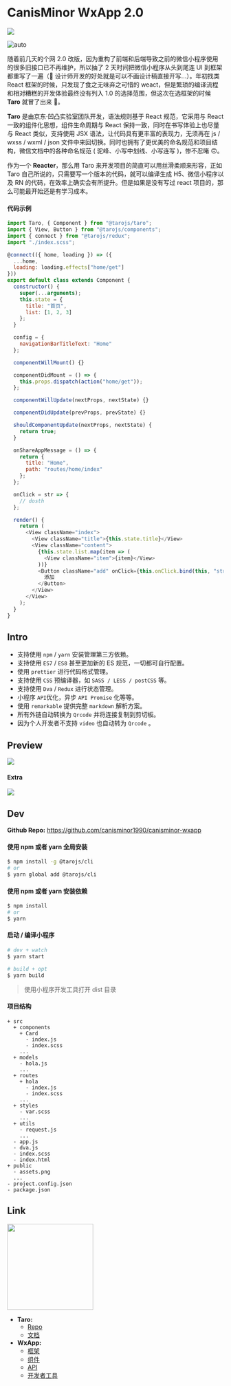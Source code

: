 # CanisMinor WxApp 2.0

![](http://qn.canisminor.cc/2018-09-06-wx-l.png)

![auto](https://img.shields.io/github/release/canisminor1990/canisminor-wxapp.svg)

随着前几天的个网 2.0 改版，因为重构了前端和后端导致之前的微信小程序使用的很多旧接口已不再维护，所以抽了 2 天时间把微信小程序从头到尾连 UI 到框架都重写了一遍（🌚 设计师开发的好处就是可以不画设计稿直接开写...）。年初找类 React 框架的时候，只发现了食之无味弃之可惜的 weact，但是繁琐的编译流程和相对糟糕的开发体验最终没有列入 1.0 的选择范围，但这次在选框架的时候 **Taro** 就冒了出来 🤩。

**Taro** 是由京东·凹凸实验室团队开发，语法规则基于 React 规范，它采用与 React 一致的组件化思想，组件生命周期与 React 保持一致，同时在书写体验上也尽量与 React 类似，支持使用 JSX 语法，让代码具有更丰富的表现力，无须再在 js / wxss / wxml / json 文件中来回切换。同时也拥有了更优美的命名规范和项目结构，微信文档中的各种命名规范 ( 驼峰、小写中划线、小写连写 )，惨不忍睹 🙃。

作为一个 **Reacter**，那么用 Taro 来开发项目的简直可以用丝滑柔顺来形容，正如 Taro 自己所说的，只需要写一个版本的代码，就可以编译生成 H5、微信小程序以及 RN 的代码，在效率上确实会有所提升。但是如果是没有写过 react 项目的，那么可能最开始还是有学习成本。

#### 代码示例

```js
import Taro, { Component } from "@tarojs/taro";
import { View, Button } from "@tarojs/components";
import { connect } from "@tarojs/redux";
import "./index.scss";

@connect(({ home, loading }) => ({
  ...home,
  loading: loading.effects["home/get"]
}))
export default class extends Component {
  constructor() {
    super(...arguments);
    this.state = {
      title: "首页",
      list: [1, 2, 3]
    };
  }

  config = {
    navigationBarTitleText: "Home"
  };

  componentWillMount() {}

  componentDidMount = () => {
    this.props.dispatch(action("home/get"));
  };

  componentWillUpdate(nextProps, nextState) {}

  componentDidUpdate(prevProps, prevState) {}

  shouldComponentUpdate(nextProps, nextState) {
    return true;
  }

  onShareAppMessage = () => {
    return {
      title: "Home",
      path: "routes/home/index"
    };
  };

  onClick = str => {
    // dosth
  };

  render() {
    return (
      <View className="index">
        <View className="title">{this.state.title}</View>
        <View className="content">
          {this.state.list.map(item => (
            <View className="item">{item}</View>
          ))}
          <Button className="add" onClick={this.onClick.bind(this, "str")}>
            添加
          </Button>
        </View>
      </View>
    );
  }
}
```

## Intro

- 支持使用 `npm` / `yarn` 安装管理第三方依赖。
- 支持使用 `ES7` / `ES8` 甚至更加新的 ES 规范，一切都可自行配置。
- 使用 `prettier` 进行代码格式管理。
- 支持使用 `CSS` 预编译器，如 `SASS / LESS / postCSS` 等。
- 支持使用 `Dva` / `Redux` 进行状态管理。
- 小程序 `API`优化，异步 `API Promise` 化等等。
- 使用 `remarkable` 提供完整 `markdown` 解析方案。
- 所有外链自动转换为 `Qrcode` 并将连接复制到剪切板。
- 因为个人开发者不支持 `video` 也自动转为 `Qrcode` 。

## Preview

![](http://qn.canisminor.cc/2018-09-06-wxapp.png)

#### Extra

![](http://qn.canisminor.cc/2018-09-06-wxapp-2.png)

## Dev

**Github Repo:** <https://github.com/canisminor1990/canisminor-wxapp>

#### 使用 npm 或者 yarn 全局安装

```bash
$ npm install -g @tarojs/cli
# or
$ yarn global add @tarojs/cli
```

#### 使用 npm 或者 yarn 安装依赖

```bash
$ npm install
# or
$ yarn
```

#### 启动 / 编译小程序

```bash
# dev + watch
$ yarn start

# build + opt
$ yarn build
```

> 使用小程序开发工具打开 dist 目录

#### 项目结构

```
+ src
  + components
    + Card
      - index.js
      - index.scss
    ...
  + models
    - hola.js
    ...
  + routes
    + hola
      - index.js
      - index.scss
    ...
  + styles
    - var.scss
    ...
  + utils
    - request.js
    ...
  - app.js
  - dva.js
  - index.scss
  - index.html
+ public
  - assets.png
  ...
- project.config.json
- package.json
```

## Link

<img src="http://qn.canisminor.cc/2018-09-05-wx-qrcode.png" width="200" />

<br />

- **Taro:**
  - [Repo](https://github.com/NervJS/taro)
  - [文档](https://nervjs.github.io/taro/config-detail.html)
- **WxApp:**
  - [框架](https://mp.weixin.qq.com/debug/wxadoc/dev/framework/MINA.html)
  - [组件](https://mp.weixin.qq.com/debug/wxadoc/dev/component/)
  - [API](https://mp.weixin.qq.com/debug/wxadoc/dev/api/)
  - [开发者工具](https://mp.weixin.qq.com/debug/wxadoc/dev/devtools/download.html)
